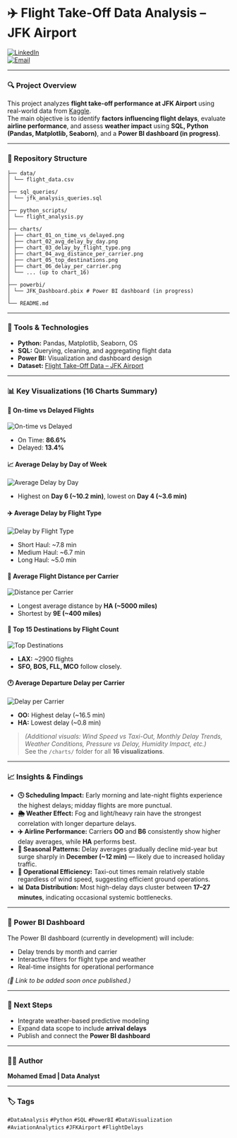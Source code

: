 # ✈️ Flight Take-Off Data Analysis – JFK Airport  

[![LinkedIn](https://img.shields.io/badge/LinkedIn-Profile-blue?logo=linkedin)](https://www.linkedin.com/in/mohamed-emad-396981344)  
[![Email](https://img.shields.io/badge/Email-Contact-orange?logo=gmail)](mailto:mohamedemad24649@gmail.com)

---

### 🔍 Project Overview
This project analyzes **flight take-off performance at JFK Airport** using real-world data from [Kaggle](https://www.kaggle.com/datasets/deepankurk/flight-take-off-data-jfk-airport).  
The main objective is to identify **factors influencing flight delays**, evaluate **airline performance**, and assess **weather impact** using **SQL, Python (Pandas, Matplotlib, Seaborn)**, and a **Power BI dashboard (in progress)**.

---

### 📂 Repository Structure
```
├── data/
│ └── flight_data.csv
│
├── sql_queries/
│ └── jfk_analysis_queries.sql
│
├── python_scripts/
│ └── flight_analysis.py
│
├── charts/
│ ├── chart_01_on_time_vs_delayed.png
│ ├── chart_02_avg_delay_by_day.png
│ ├── chart_03_delay_by_flight_type.png
│ ├── chart_04_avg_distance_per_carrier.png
│ ├── chart_05_top_destinations.png
│ ├── chart_06_delay_per_carrier.png
│ └── ... (up to chart_16)
│
├── powerbi/
│ └── JFK_Dashboard.pbix # Power BI dashboard (in progress)
│
└── README.md
```

---

### 🧠 Tools & Technologies
- **Python:** Pandas, Matplotlib, Seaborn, OS  
- **SQL:** Querying, cleaning, and aggregating flight data  
- **Power BI:** Visualization and dashboard design  
- **Dataset:** [Flight Take-Off Data – JFK Airport](https://www.kaggle.com/datasets/deepankurk/flight-take-off-data-jfk-airport)

---

### 📊 Key Visualizations (16 Charts Summary)

#### 🥧 On-time vs Delayed Flights
![On-time vs Delayed](charts/on_time_vs_delayed.png)  
- On Time: **86.6%**  
- Delayed: **13.4%**

#### 📈 Average Delay by Day of Week
![Average Delay by Day](charts/avg_delay_by_weekday.png)  
- Highest on **Day 6 (~10.2 min)**, lowest on **Day 4 (~3.6 min)**

#### ✈️ Average Delay by Flight Type
![Delay by Flight Type](charts/avg_delay_by_flight_type.png)  
- Short Haul: ~7.8 min  
- Medium Haul: ~6.7 min  
- Long Haul: ~5.0 min  

#### 🧭 Average Flight Distance per Carrier
![Distance per Carrier](charts/avg_distance_per_carrier.png)  
- Longest average distance by **HA (~5000 miles)**  
- Shortest by **9E (~400 miles)**  

#### 🌆 Top 15 Destinations by Flight Count
![Top Destinations](charts/flights_per_destination.png)  
- **LAX:** ~2900 flights  
- **SFO, BOS, FLL, MCO** follow closely.

#### 🕐 Average Departure Delay per Carrier
![Delay per Carrier](charts/avg_delay_per_carrier.png)  
- **OO:** Highest delay (~16.5 min)  
- **HA:** Lowest delay (~0.8 min)

> *(Additional visuals: Wind Speed vs Taxi-Out, Monthly Delay Trends, Weather Conditions, Pressure vs Delay, Humidity Impact, etc.)*  
> See the `/charts/` folder for all **16 visualizations**.

---

### 📈 Insights & Findings

- **🕓 Scheduling Impact:** Early morning and late-night flights experience the highest delays; midday flights are more punctual.  
- **🌦️ Weather Effect:** Fog and light/heavy rain have the strongest correlation with longer departure delays.  
- **✈️ Airline Performance:** Carriers **OO** and **B6** consistently show higher delay averages, while **HA** performs best.  
- **📅 Seasonal Patterns:** Delay averages gradually decline mid-year but surge sharply in **December (~12 min)** — likely due to increased holiday traffic.  
- **💨 Operational Efficiency:** Taxi-out times remain relatively stable regardless of wind speed, suggesting efficient ground operations.  
- **📊 Data Distribution:** Most high-delay days cluster between **17–27 minutes**, indicating occasional systemic bottlenecks.

---

### 🚧 Power BI Dashboard
The Power BI dashboard (currently in development) will include:
- Delay trends by month and carrier  
- Interactive filters for flight type and weather  
- Real-time insights for operational performance

*(📎 Link to be added soon once published.)*

---

### 🧩 Next Steps
- Integrate weather-based predictive modeling  
- Expand data scope to include **arrival delays**  
- Publish and connect the **Power BI dashboard**  

---

### 👨‍💻 Author
**Mohamed Emad | Data Analyst**  

---

### 🏷️ Tags
`#DataAnalysis` `#Python` `#SQL` `#PowerBI` `#DataVisualization` `#AviationAnalytics` `#JFKAirport` `#FlightDelays`

